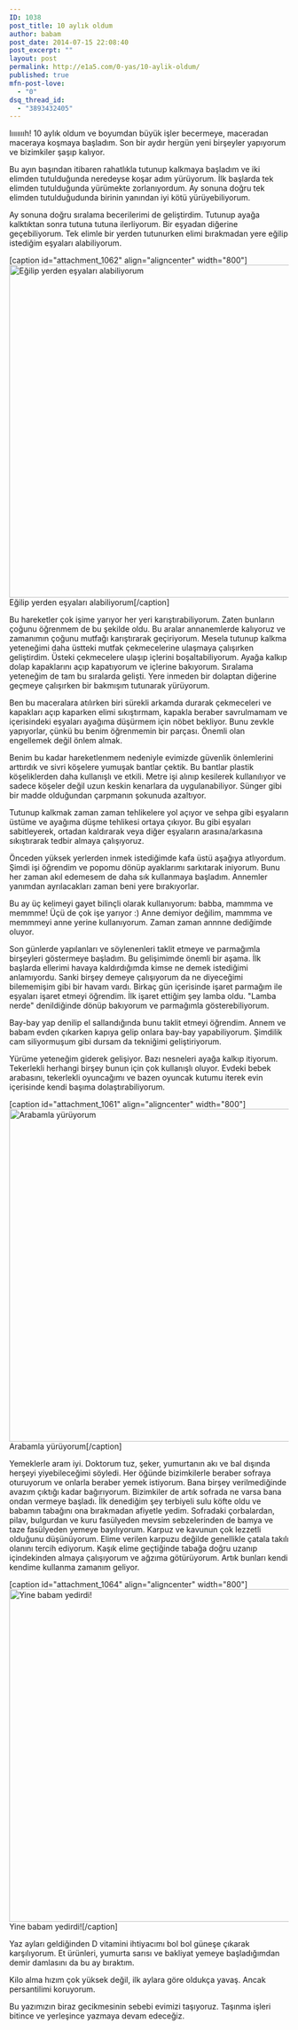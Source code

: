 ```yaml
---
ID: 1038
post_title: 10 aylık oldum
author: babam
post_date: 2014-07-15 22:08:40
post_excerpt: ""
layout: post
permalink: http://e1a5.com/0-yas/10-aylik-oldum/
published: true
mfn-post-love:
  - "0"
dsq_thread_id:
  - "3893432405"
---
```

Iıııııııh! 10 aylık oldum ve boyumdan büyük işler becermeye, maceradan maceraya koşmaya başladım. Son bir aydır hergün yeni birşeyler yapıyorum ve bizimkiler şaşıp kalıyor.

Bu ayın başından itibaren rahatlıkla tutunup kalkmaya başladım ve iki elimden tutulduğunda neredeyse koşar adım yürüyorum. İlk başlarda tek elimden tutulduğunda yürümekte zorlanıyordum. Ay sonuna doğru tek elimden tutulduğudunda birinin yanından iyi kötü yürüyebiliyorum.

Ay sonuna doğru sıralama becerilerimi de geliştirdim. Tutunup ayağa kalktıktan sonra tutuna tutuna ilerliyorum. Bir eşyadan diğerine geçebiliyorum. Tek elimle bir yerden tutunurken elimi bırakmadan yere eğilip istediğim eşyaları alabiliyorum.

[caption id="attachment_1062" align="aligncenter" width="800"]<a href="http://e1a5.com/wp-content/uploads/2014/07/egilip_aliyorum.jpg"><img class="size-full wp-image-1062" src="http://e1a5.com/wp-content/uploads/2014/07/egilip_aliyorum.jpg" alt="Eğilip yerden eşyaları alabiliyorum" width="800" height="600" /></a> Eğilip yerden eşyaları alabiliyorum[/caption]

Bu hareketler çok işime yarıyor her yeri karıştırabiliyorum. Zaten bunların çoğunu öğrenmem de bu şekilde oldu. Bu aralar annanemlerde kalıyoruz ve zamanımın çoğunu mutfağı karıştırarak geçiriyorum. Mesela tutunup kalkma yeteneğimi daha üstteki mutfak çekmecelerine ulaşmaya çalışırken geliştirdim. Üsteki çekmecelere ulaşıp içlerini boşaltabiliyorum. Ayağa kalkıp dolap kapaklarını açıp kapatıyorum ve içlerine bakıyorum. Sıralama yeteneğim de tam bu sıralarda gelişti. Yere inmeden bir dolaptan diğerine geçmeye çalışırken bir bakmışım tutunarak yürüyorum.

Ben bu maceralara atılırken biri sürekli arkamda durarak çekmeceleri ve kapakları açıp kaparken elimi sıkıştırmam, kapakla beraber savrulmamam ve içerisindeki eşyaları ayağıma düşürmem için nöbet bekliyor. Bunu zevkle yapıyorlar, çünkü bu benim öğrenmemin bir parçası. Önemli olan engellemek değil önlem almak.

Benim bu kadar hareketlenmem nedeniyle evimizde güvenlik önlemlerini arttırdık ve sivri köşelere yumuşak bantlar çektik. Bu bantlar plastik köşeliklerden daha kullanışlı ve etkili. Metre işi alınıp kesilerek kullanılıyor ve sadece köşeler değil uzun keskin kenarlara da uygulanabiliyor. Sünger gibi bir madde olduğundan çarpmanın şokunuda azaltıyor.

Tutunup kalkmak zaman zaman tehlikelere yol açıyor ve sehpa gibi eşyaların üstüme ve ayağıma düşme tehlikesi ortaya çıkıyor. Bu gibi eşyaları sabitleyerek, ortadan kaldırarak veya diğer eşyaların arasına/arkasına sıkıştırarak tedbir almaya çalışıyoruz.

Önceden yüksek yerlerden inmek istediğimde kafa üstü aşağıya atlıyordum. Şimdi işi öğrendim ve popomu dönüp ayaklarımı sarkıtarak iniyorum. Bunu her zaman akıl edemesem de daha sık kullanmaya başladım. Annemler yanımdan ayrılacakları zaman beni yere bırakıyorlar.

Bu ay üç kelimeyi gayet bilinçli olarak kullanıyorum: babba, mammma ve memmme! Üçü de çok işe yarıyor :) Anne demiyor değilim, mammma ve memmmeyi anne yerine kullanıyorum. Zaman zaman annnne dediğimde oluyor.

Son günlerde yapılanları ve söylenenleri taklit etmeye ve parmağımla birşeyleri göstermeye başladım. Bu gelişimimde önemli bir aşama. İlk başlarda ellerimi havaya kaldırdığımda kimse ne demek istediğimi anlamıyordu. Sanki birşey demeye çalışıyorum da ne diyeceğimi bilememişim gibi bir havam vardı. Birkaç gün içerisinde işaret parmağım ile eşyaları işaret etmeyi öğrendim. İlk işaret ettiğim şey lamba oldu. "Lamba nerde" denildiğinde dönüp bakıyorum ve parmağımla gösterebiliyorum.

Bay-bay yap denilip el sallandığında bunu taklit etmeyi öğrendim. Annem ve babam evden çıkarken kapıya gelip onlara bay-bay yapabiliyorum. Şimdilik cam siliyormuşum gibi dursam da tekniğimi geliştiriyorum.

Yürüme yeteneğim giderek gelişiyor. Bazı nesneleri ayağa kalkıp itiyorum. Tekerlekli herhangi birşey bunun için çok kullanışlı oluyor. Evdeki bebek arabasını, tekerlekli oyuncağımı ve bazen oyuncak kutumu iterek evin içerisinde kendi başıma dolaştırabiliyorum.

[caption id="attachment_1061" align="aligncenter" width="800"]<a href="http://e1a5.com/wp-content/uploads/2014/07/arabamla_yuruyorum.jpg"><img class="size-full wp-image-1061" src="http://e1a5.com/wp-content/uploads/2014/07/arabamla_yuruyorum.jpg" alt="Arabamla yürüyorum" width="800" height="600" /></a> Arabamla yürüyorum[/caption]

Yemeklerle aram iyi. Doktorum tuz, şeker, yumurtanın akı ve bal dışında herşeyi yiyebileceğimi söyledi. Her öğünde bizimkilerle beraber sofraya oturuyorum ve onlarla beraber yemek istiyorum. Bana birşey verilmediğinde avazım çıktığı kadar bağırıyorum. Bizimkiler de artık sofrada ne varsa bana ondan vermeye başladı. İlk denediğim şey terbiyeli sulu köfte oldu ve babamın tabağını ona bırakmadan afiyetle yedim. Sofradaki çorbalardan, pilav, bulgurdan ve kuru fasülyeden mevsim sebzelerinden de bamya ve taze fasülyeden yemeye bayılıyorum. Karpuz ve kavunun çok lezzetli olduğunu düşünüyorum. Elime verilen karpuzu değilde genellikle çatala takılı olanını tercih ediyorum. Kaşık elime geçtiğinde tabağa doğru uzanıp içindekinden almaya çalışıyorum ve ağzıma götürüyorum. Artık bunları kendi kendime kullanma zamanım geliyor.

[caption id="attachment_1064" align="aligncenter" width="800"]<a href="http://e1a5.com/wp-content/uploads/2014/07/yine_babam_yedirdi.jpg"><img class="size-full wp-image-1064" src="http://e1a5.com/wp-content/uploads/2014/07/yine_babam_yedirdi.jpg" alt="Yine babam yedirdi!" width="800" height="600" /></a> Yine babam yedirdi![/caption]

Yaz ayları geldiğinden D vitamini ihtiyacımı bol bol güneşe çıkarak karşılıyorum. Et ürünleri, yumurta sarısı ve bakliyat yemeye başladığımdan demir damlasını da bu ay bıraktım.

Kilo alma hızım çok yüksek değil, ilk aylara göre oldukça yavaş. Ancak persantilimi koruyorum.

Bu yazımızın biraz gecikmesinin sebebi evimizi taşıyoruz. Taşınma işleri bitince ve yerleşince yazmaya devam edeceğiz.